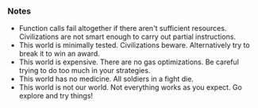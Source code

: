 ### Notes

- Function calls fail altogether if there aren't sufficient resources. Civilizations are not smart enough to carry out partial instructions.
- This world is minimally tested. Civilizations beware. Alternatively try to break it to win an award.
- This world is expensive. There are no gas optimizations. Be careful trying to do too much in your strategies.
- This world has no medicine. All soldiers in a fight die.
- This world is not our world. Not everything works as you expect. Go explore and try things!
